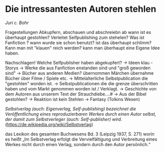 
# Die intressantesten Autoren stehlen
*Juri c. Bohr* 

Fragestellungen
Abkupfern, abschauen und abschreiebn ab wann ist es überhaupt gestohlen?
Verleitet Selfpublishing zum stehelen?
Was ist Fanfiction ?
wann wurde sie schon benutzt?
ist das überhaupt schlimm?
Kann man mit "klauen" reich werden?
kann man überhaupt eine Eigene Idee haben.

Nachschlagen!
Welche Selfpublisher haben abgekupfert?
-> Ideen klau - Storys
-> Werke die aus Fanfiction enstanden sind und "groß geworden sind"
-> Bücher aus anderen Medien? übernommen Märchen übernahme Bücher über Filme / Spiele etc.
-> Mittelalterliche Selbstpublication die "gestohlen" worden ist.
-> Selbstpublicationen die die grenze überschritten haben und vom Markt genommen worden ist / Verklagt.
-> Geschichte von dem Autoren aus unserem Text der Strauchdiebe....#
-> Aus der Bibel gestohlen? 
-> Reaktion ist kein Stehlen
-> Fantasy (Tolkins Wesen)

*Selbstverlag (auch: Eigenverlag, Self-publishing) bezeichnet die Veröffentlichung eines reproduzierbaren Werkes durch einen Autor selbst, der damit zum Selbstverleger (auch: Self-publisher) wird.* (https://de.wikipedia.org/wiki/Selbstverlag)

das Lexikon des gesamten Buchwesens Bd. 3 (Leipzig 1937, S. 271) worin es heißt „Im Selbstverlag erfolgt die Vervielfältigung und Verbreitung eines Werkes nicht durch einen Verlag, sondern durch den Autor persönlich.“
